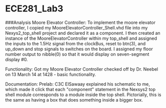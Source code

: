 ECE281_Lab3
===========
###Analysis
Moore Elevator Controller:
  To implement the moore elevator controller, I copied my MooreElevatorController_Shell.vhd file into my Nexys2_top_shell project and declared it as a component. I then created an instance of the MooreElevatorController within my top_shell and assigned the inputs to the 1.5Hz signal from the clockBus, reset to btn(3), and up_down and stop signals to switches on the board. I assigned my floor number output to nibble(0) so that it would display on seven-segment display #0. 

Functionality: Got my Moore Elevator Controller checked off by Dr. Neebel on 13 March 14 at 1428 - basic functionality.

Documentation: Prelab: C3C ElSawaay explained his schematic to me, which made it click that each "component" statement in the Nexsys2 top shell module corresponds to a module inside the top shell. Pictorially, this is the same as having a box that does something inside a bigger box.

